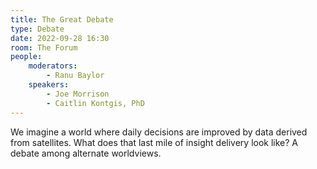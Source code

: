 ```yaml
---
title: The Great Debate
type: Debate
date: 2022-09-28 16:30
room: The Forum
people:
    moderators:
        - Ranu Baylor
    speakers:
        - Joe Morrison
        - Caitlin Kontgis, PhD
---
```

We imagine a world where daily decisions are improved by data derived from satellites. What does that last mile of insight delivery look like? A debate among alternate worldviews.
